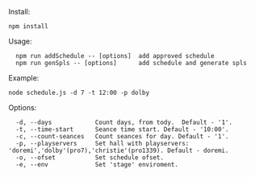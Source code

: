 Install:

```npm install```

Usage: 

```
  npm run addSchedule -- [options]  add approved schedule
  npm run genSpls -- [options]      add schedule and generate spls
```

Example:

```node schedule.js -d 7 -t 12:00 -p dolby```

Options:

```
  -d, --days            Count days, from tody.  Default - '1'.
  -t, --time-start      Seance time start. Default - '10:00'.
  -c, --count-seances   Count seances for day. Default - '1'.
  -p, --playservers     Set hall with playservers: 'doremi','dolby'(pro7),'christie'(pro1339). Default - doremi.
  -o, --ofset           Set schedule ofset.
  -e, --env             Set 'stage' enviroment.
```
